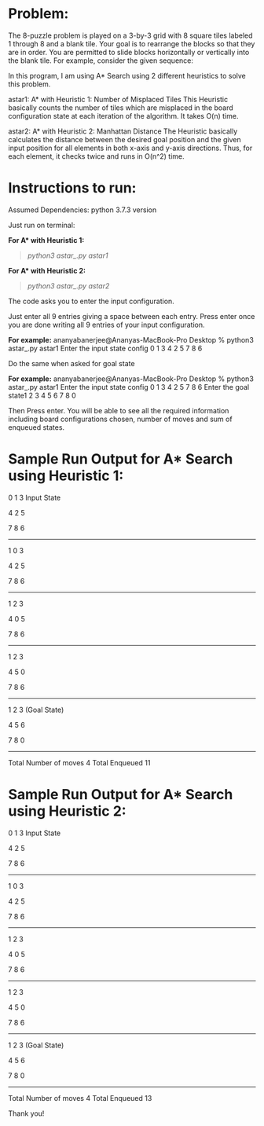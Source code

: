 
# Problem:

The 8-puzzle problem is played on a 3-by-3 grid with 8 square tiles labeled 1 through 8 and a
blank tile. Your goal is to rearrange the blocks so that they are in order. You are permitted
to slide blocks horizontally or vertically into the blank tile. For example, consider the given
sequence:

 

In this program, I am using A* Search using 2 different heuristics to solve this problem.

astar1: A* with Heuristic 1: Number of Misplaced Tiles
This Heuristic basically counts the number of tiles which are misplaced in the board configuration state at each iteration of the algorithm. It takes O(n) time.

astar2: A* with Heuristic 2: Manhattan Distance
The Heuristic basically calculates the distance between the desired goal position and the given input position for all elements in both x-axis and y-axis directions.
Thus, for each element, it checks twice and runs in O(n^2) time. 


# Instructions to run:

Assumed Dependencies: python 3.7.3 version

Just run on terminal:

**For A\* with Heuristic 1:**
> *python3 astar_.py astar1*

**For A\* with Heuristic 2:**
> *python3 astar_.py astar2*

The code asks you to enter the input configuration.

Just enter all 9 entries giving a space between each entry.
Press enter once you are done writing all 9 entries of your input configuration.

**For example:**
ananyabanerjee@Ananyas-MacBook-Pro Desktop % python3 astar_.py astar1
Enter the input state config 0 1 3 4 2 5 7 8 6

Do the same when asked for goal state

**For example:**
ananyabanerjee@Ananyas-MacBook-Pro Desktop % python3 astar_.py astar1
Enter the input state config 0 1 3 4 2 5 7 8 6
Enter the goal state1 2 3 4 5 6 7 8 0

Then Press enter.
You will be able to see all the required information including board configurations chosen, number of moves and sum of enqueued states.


# Sample Run Output for A* Search using Heuristic 1:

  
  0   1   3   Input State


  4   2   5


  7   8   6


-----------------
  1   0   3


  4   2   5


  7   8   6


-----------------
  1   2   3


  4   0   5


  7   8   6


-----------------
  1   2   3


  4   5   0


  7   8   6


-----------------
  1   2   3   (Goal State)


  4   5   6


  7   8   0


-----------------
Total Number of moves 4
Total Enqueued 11

# Sample Run Output for A* Search using Heuristic 2:

  
  
  0   1   3   Input State


  4   2   5


  7   8   6


-----------------
  1   0   3


  4   2   5


  7   8   6


-----------------
  1   2   3


  4   0   5


  7   8   6


-----------------
  1   2   3


  4   5   0


  7   8   6


-----------------
  1   2   3   (Goal State)


  4   5   6


  7   8   0


-----------------
Total Number of moves 4
Total Enqueued 13

Thank you!



